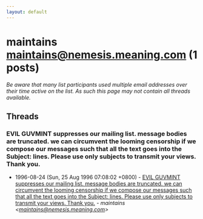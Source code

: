 ```yaml
---
layout: default
---
```


# maintains <maintains@nemesis.meaning.com> (1 posts)

_Be aware that many list participants used multiple email addresses over their time active on the list. As such this page may not contain all threads available._

## Threads

### EVIL GUVMINT suppresses our mailing list. message bodies are truncated. we can circumvent the looming censorship if we compose our messages such that all the text goes into the Subject: lines. Please use only subjects to transmit your views. Thank you.
+ 1996-08-24 (Sun, 25 Aug 1996 07:08:02 +0800) - [EVIL GUVMINT suppresses our mailing list. message bodies are truncated. we can circumvent the looming censorship if we compose our messages such that all the text goes into the Subject: lines. Please use only subjects to transmit your views. Thank you.](/archive/1996/08/298f3a9b10a427d5b45bc28ce4bbaf387a883cbf57dd11b7630dd8782918ed49) - _maintains \<maintains@nemesis.meaning.com\>_

